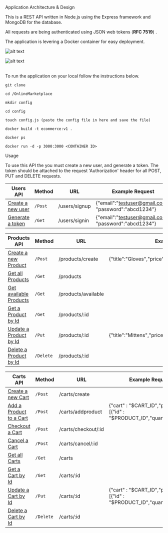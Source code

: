    Application Architecture & Design


This is a REST API written in Node.js using the Express framework and MongoDB for the database. 

All requests are being authenticated using JSON web tokens (<b>RFC 7519</b>) .

The application is levering a Docker container for easy deployment.

![alt text](https://github.com/mkbru/OnlineMarketplace/images/apiDesign.png)

![alt text](https://github.com/mkbru/OnlineMarketplace/images/dbSchema.png)

<br/>
To run the application on your local follow the instructions below.

    git clone
    
    cd /OnlineMarketplace
    
    mkdir config
    
    cd config
    
    touch config.js (paste the config file in here and save the file)

    docker build -t ecommerce:v1 .
    
    docker ps       
    
    docker run -d -p 3000:3000 <CONTAINER ID> 
    


Usage

To use this API the you must create a new user, and generate a token. The token should be attached to the request 'Authorization' header for all POST, PUT and DELETE requests. 

| Users API |Method| URL | Example Request |
|------------- | -------------   | ---| ---|
|[Create a new user]()        |`/Post `    | /users/signup|{"email":"testuser@gmail.com", "password":"abcd1234"}|
|[Generate a token]()             |`/Get  `    |/users/signin |{"email":"testuser@gmail.com", "password":"abcd1234"}|



| Products API |Method| URL | Example Request |
|------------- | -------------   | ---| ----| 
|[Create a new Product]()        |`/Post `    | /products/create|{"title":"Gloves","price":"20.00","inventory_count":"75"}|
|[Get all Products]()             |`/Get  `    |/products ||
|[Get available Products]()             |`/Get  `    |/products/available | |
|[Get a Product by Id]()           |`/Get `     |/products/:id ||
|[Update a Product by Id]()         |`/Put `  |/products/:id |{"title":"Mittens","price":"20.00","inventory_count":"50"}|
|[Delete a Product by Id]()         |`/Delete`   |/products/:id ||


| Carts API |Method| URL | Example Request |
|------------- | -------------   | ---| ---|
|[Create a new Cart]()        |`/Post `    | /carts/create||
|[Add a Product to a Cart]()             |`/Post  `    |/carts/addproduct |{"cart" : "$CART_ID","products" : [{"id" : "$PRODUCT_ID","quantity":"5"}]}|
|[Checkout a Cart]()             |`/Post  `    |/carts/checkout/:id ||
|[Cancel a Cart]()             |`/Post  `    |/carts/cancel/:id ||
|[Get all Carts]()             |`/Get  `    |/carts ||
|[Get a Cart by Id]()           |`/Get `     |/carts/:id ||
|[Update a Cart by Id]()         |`/Put `  |/carts/:id |{"cart" : "$CART_ID","products" : [{"id" : "$PRODUCT_ID","quantity":"10"}]}|
|[Delete a Cart by Id]()         |`/Delete`   |/carts/:id ||


